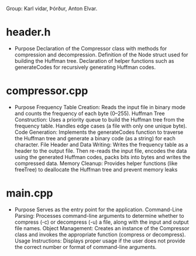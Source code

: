 Group: Karl vidar, Þórður, Anton Elvar.

# header.h #
- Purpose
    Declaration of the Compressor class with methods for compression and decompression.
    Definition of the Node struct used for building the Huffman tree.
    Declaration of helper functions such as generateCodes for recursively generating Huffman codes.

# compressor.cpp #
- Purpose
    Frequency Table Creation:
        Reads the input file in binary mode and counts the frequency of each byte (0–255).
    Huffman Tree Construction:
        Uses a priority queue to build the Huffman tree from the frequency table. Handles edge cases (a file with only one unique byte).
    Code Generation:
        Implements the generateCodes function to traverse the Huffman tree and generate a binary code (as a string) for each character.
    File Header and Data Writing:
        Writes the frequency table as a header to the output file. Then re-reads the input file, encodes the data using the generated Huffman codes, packs bits into bytes and writes the compressed data.
    Memory Cleanup:
        Provides helper functions (like freeTree) to deallocate the Huffman tree and prevent memory leaks

# main.cpp #
- Purpose
    Serves as the entry point for the application.
    Command-Line Parsing:
        Processes command-line arguments to determine whether to compress (-c) or decompress (-u) a file, along with the input and output file names.
    Object Management:
        Creates an instance of the Compressor class and invokes the appropriate function (compress or decompress).
    Usage Instructions:
        Displays proper usage if the user does not provide the correct number or format of command-line arguments.
